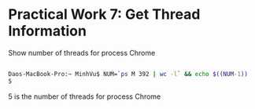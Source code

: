 # Practical Work 7: Get Thread Information

Show number of threads for process Chrome

```bash

Daos-MacBook-Pro:~ MinhVu$ NUM=`ps M 392 | wc -l` && echo $((NUM-1))
5

```

5 is the number of threads for process Chrome


